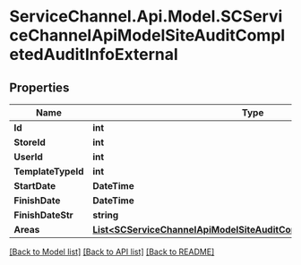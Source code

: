 # ServiceChannel.Api.Model.SCServiceChannelApiModelSiteAuditCompletedAuditInfoExternal

## Properties

Name | Type | Description | Notes
------------ | ------------- | ------------- | -------------
**Id** | **int** |  | [optional] 
**StoreId** | **int** |  | [optional] 
**UserId** | **int** |  | [optional] 
**TemplateTypeId** | **int** |  | [optional] 
**StartDate** | **DateTime** |  | [optional] 
**FinishDate** | **DateTime** |  | [optional] 
**FinishDateStr** | **string** |  | [optional] 
**Areas** | [**List&lt;SCServiceChannelApiModelSiteAuditCompletedAuditAreaExternal&gt;**](SCServiceChannelApiModelSiteAuditCompletedAuditAreaExternal.md) |  | [optional] 

[[Back to Model list]](../README.md#documentation-for-models) [[Back to API list]](../README.md#documentation-for-api-endpoints) [[Back to README]](../README.md)

